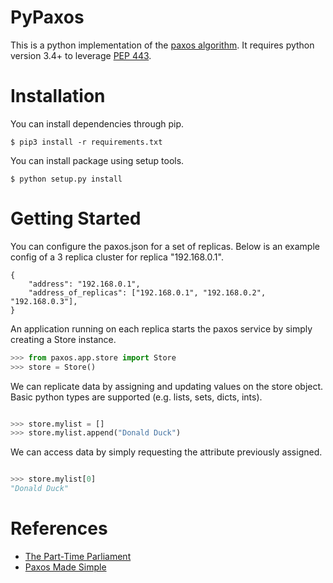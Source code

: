 PyPaxos
==============

This is a python implementation of the [paxos algorithm](https://en.wikipedia.org/wiki/Paxos_(computer_science)). It requires python version 3.4+ to leverage [PEP 443](https://www.python.org/dev/peps/pep-0443/).

Installation
==============

You can install dependencies through pip.
```
$ pip3 install -r requirements.txt
```

You can install package using setup tools.
```
$ python setup.py install
```

Getting Started
==============

You can configure the paxos.json for a set of replicas. Below is an example config of a 3 replica cluster for replica "192.168.0.1".

```
{
    "address": "192.168.0.1",
    "address_of_replicas": ["192.168.0.1", "192.168.0.2", "192.168.0.3"],
}

```

An application running on each replica starts the paxos service by simply creating a Store instance.

```python
>>> from paxos.app.store import Store
>>> store = Store()

```

We can replicate data by assigning and updating values on the store object. Basic python types are supported (e.g. lists, sets, dicts, ints).

```python

>>> store.mylist = []
>>> store.mylist.append("Donald Duck")

```

We can access data by simply requesting the attribute previously assigned.

```python

>>> store.mylist[0]
"Donald Duck"

```

References
==============

- [The Part-Time Parliament](http://research.microsoft.com/en-us/um/people/lamport/pubs/lamport-paxos.pdf)
- [Paxos Made Simple](http://research.microsoft.com/en-us/um/people/lamport/pubs/paxos-simple.pdf)
